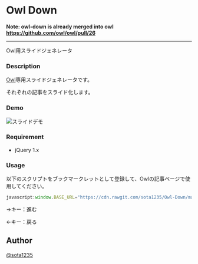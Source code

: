 Owl Down
====

**Note: owl-down is already merged into owl https://github.com/owl/owl/pull/26**

----

Owl用スライドジェネレータ

### Description

[Owl](https://github.com/fortkle/owl)専用スライドジェネレータです。

それぞれの記事をスライド化します。

### Demo

![スライドデモ](http://i.gyazo.com/4741dbc1bde2fcef427121c991fe0533.png)

### Requirement

- jQuery 1.x

### Usage

以下のスクリプトをブックマークレットとして登録して、Owlの記事ページで使用してください。

```javascript
javascript:window.BASE_URL="https://cdn.rawgit.com/sota1235/Owl-Down/master/";var s=document.createElement("script");s.setAttribute("src",window.BASE_URL+"js/owl_slide.js"),s.setAttribute("type","text/javascript");var c=document.createElement("link");c.setAttribute("rel","stylesheet"),c.setAttribute("type","text/css"),c.setAttribute("href",window.BASE_URL+"css/owl_slide.css"),document.getElementsByTagName("head")[0].appendChild(s),document.getElementsByTagName("head")[0].appendChild(c);
```

→キー：進む

←キー：戻る

## Author

[@sota1235](https://github.com/sota1235)
